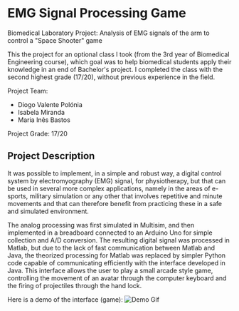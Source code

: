 # EMG Signal Processing Game

Biomedical Laboratory Project:  Analysis of EMG signals of the arm to control a "Space Shooter" game 

This the project for an optional class I took (from the 3rd year of Biomedical Engineering course), which goal was to help biomedical students apply their knowledge in an end of Bachelor's project.
I completed the class with the second highest grade (17/20), without previous experience in the field.

Project Team:

* Diogo Valente Polónia
* Isabela Miranda
* Maria Inês Bastos

Project Grade: 17/20

## Project Description

It was possible to implement, in a simple and robust way, a digital control system by electromyography (EMG) signal, for physiotherapy, but that can be used in several more complex applications, namely in the areas of e-sports, military simulation or any other that involves repetitive and minute movements and that can therefore benefit from practicing these in a safe and simulated environment.

The analog processing was first simulated in Multisim, and then implemented in a breadboard connected to an Arduino Uno for simple collection and A/D conversion. The resulting digital signal was processed in Matlab, but due to the lack of fast communication between Matlab and Java, the theorized processing for Matlab was replaced by simpler Python code capable of communicating efficiently with the interface developed in Java. This interface allows the user to play a small arcade style game, controlling the movement of an avatar through the computer keyboard and the firing of projectiles through the hand lock.

Here is a demo of the interface (game):
![Demo Gif](https://i.imgur.com/6dznVhu.gif)

